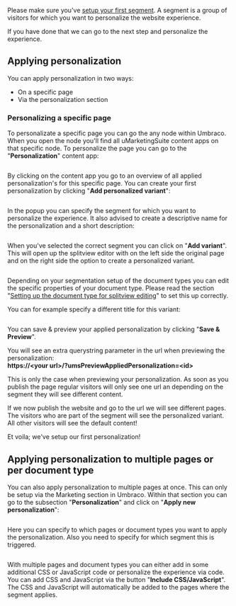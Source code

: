 Please make sure you've [setup your first segment](/personalization/creating-a-segment/). A segment is a group of visitors for which you want to personalize the website experience.

If you have done that we can go to the next step and personalize the experience.

## Applying personalization

You can apply personalization in two ways:

- On a specific page
- Via the personalization section

### Personalizing a specific page

To personalizate a specific page you can go the any node within Umbraco. When you open the node you'll find all uMarketingSuite content apps on that specific node. To personalize the page you can go to the "**Personalization**" content app:

![]()

By clicking on the content app you go to an overview of all applied personalization's for this specific page. You can create your first personalization by clicking "**Add personalized variant**":

![]()

In the popup you can specify the segment for which you want to personalize the experience. It also advised to create a descriptive name for the personalization and a short description:

![]()

When you've selected the correct segment you can click on "**Add variant**". This will open up the splitview editor with on the left side the original page and on the right side the option to create a personalized variant.

![]()

Depending on your segmentation setup of the document types you can edit the specific properties of your document type. Please read the section "[Setting up the document type for splitview editing](/a-b-testing/types-of-a-b-tests/single-page-a-b-test/)" to set this up correctly.

You can for example specify a different title for this variant:

![]()

You can save & preview your applied personalization by clicking "**Save & Preview**".

You will see an extra querystring parameter in the url when previewing the personalization:  
**https://&lt;your url&gt;/?umsPreviewAppliedPersonalization=&lt;id&gt;**

This is only the case when previewing your personalization. As soon as you publish the page regular visitors will only see one url an depending on the segment they will see different content. 

If we now publish the website and go to the url we will see different pages. The visitors who are part of the segment will see the personalized variant. All other visitors will see the default content!

Et voila; we've setup our first personalization!

## Applying personalization to multiple pages or per document type

You can also apply personalization to multiple pages at once. This can only be setup via the Marketing section in Umbraco. Within that section you can go to the subsection "**Personalization**" and click on "**Apply new personalization**":

![]()

Here you can specify to which pages or document types you want to apply the personalization. Also you need to specify for which segment this is triggered. 

![]()

With multiple pages and document types you can either add in some additional CSS or JavaScript code or personalize the experience via code. You can add CSS and JavaScript via the button "**Include CSS/JavaScript**". The CSS and JavaScript will automatically be added to the pages where the segment applies.